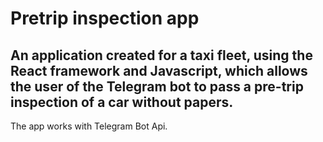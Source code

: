 # Pretrip inspection app
## An application created for a taxi fleet, using the React framework and Javascript, which allows the user of the Telegram bot to pass a pre-trip inspection of a car without papers.
The app works with Telegram Bot Api.
